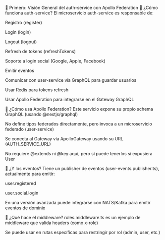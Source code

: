 🧠 Primero: Visión General del auth-service con Apollo Federation
🔗 ¿Cómo funciona auth-service?
El microservicio auth-service es responsable de:

Registro (register)

Login (login)

Logout (logout)

Refresh de tokens (refreshTokens)

Soporte a login social (Google, Apple, Facebook)

Emitir eventos

Comunicar con user-service vía GraphQL para guardar usuarios

Usar Redis para tokens refresh

Usar Apollo Federation para integrarse en el Gateway GraphQL

🔁 ¿Cómo usa Apollo Federation?
Este servicio expone su propio schema GraphQL (usando @nestjs/graphql)

No define tipos federados directamente, pero invoca a un microservicio federado (user-service)

Se conecta al Gateway vía ApolloGateway usando su URL (AUTH_SERVICE_URL)

No requiere @extends ni @key aquí, pero sí puede tenerlos si expusiera User

📡 ¿Y los eventos?
Tiene un publisher de eventos (user-events.publisher.ts), actualmente para emitir:

user.registered

user.social.login

En una versión avanzada puede integrarse con NATS/Kafka para emitir eventos de dominio

🧱 ¿Qué hace el middleware?
roles.middleware.ts es un ejemplo de middleware que valida headers (como x-role)

Se puede usar en rutas específicas para restringir por rol (admin, user, etc.)